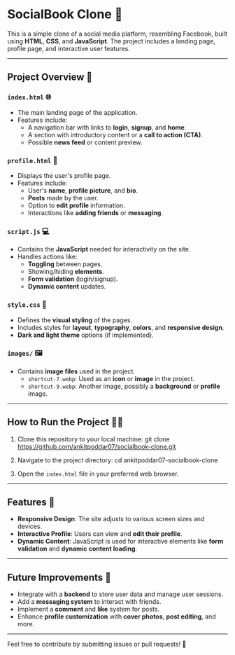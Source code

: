 # SocialBook Clone 📱

This is a simple clone of a social media platform, resembling Facebook, built using **HTML**, **CSS**, and **JavaScript**. The project includes a landing page, profile page, and interactive user features.

---

## Project Overview 🚀

### `index.html` 🌐
- The main landing page of the application.
- Features include:
  - A navigation bar with links to **login**, **signup**, and **home**.
  - A section with introductory content or a **call to action (CTA)**.
  - Possible **news feed** or content preview.

### `profile.html` 👤
- Displays the user's profile page.
- Features include:
  - User's **name**, **profile picture**, and **bio**.
  - **Posts** made by the user.
  - Option to **edit profile** information.
  - Interactions like **adding friends** or **messaging**.

### `script.js` 💻
- Contains the **JavaScript** needed for interactivity on the site.
- Handles actions like:
  - **Toggling** between pages.
  - Showing/hiding **elements**.
  - **Form validation** (login/signup).
  - **Dynamic content** updates.

### `style.css` 🎨
- Defines the **visual styling** of the pages.
- Includes styles for **layout**, **typography**, **colors**, and **responsive design**.
- **Dark and light theme** options (if implemented).

### `images/` 🖼️
- Contains **image files** used in the project.
  - `shortcut-7.webp`: Used as an **icon** or **image** in the project.
  - `shortcut-9.webp`: Another image, possibly a **background** or **profile** image.

---

## How to Run the Project 🏃‍♂️

1. Clone this repository to your local machine:
   git clone https://github.com/ankitpoddar07/socialbook-clone.git
2. Navigate to the project directory:
   cd ankitpoddar07-socialbook-clone

3. Open the `index.html` file in your preferred web browser.

---

## Features 🌟

- **Responsive Design**: The site adjusts to various screen sizes and devices.
- **Interactive Profile**: Users can view and **edit their profile**.
- **Dynamic Content**: JavaScript is used for interactive elements like **form validation** and **dynamic content loading**.

---

## Future Improvements 🔮

- Integrate with a **backend** to store user data and manage user sessions.
- Add a **messaging system** to interact with friends.
- Implement a **comment** and **like** system for posts.
- Enhance **profile customization** with **cover photos**, **post editing**, and more.

---

Feel free to contribute by submitting issues or pull requests! 🤝
   
   
